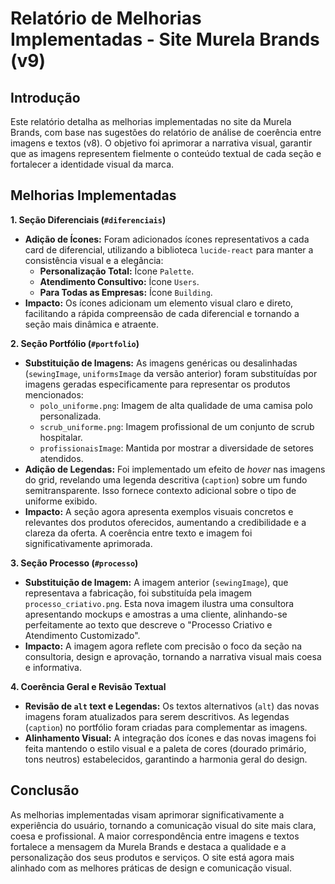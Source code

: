 # Relatório de Melhorias Implementadas - Site Murela Brands (v9)

## Introdução

Este relatório detalha as melhorias implementadas no site da Murela Brands, com base nas sugestões do relatório de análise de coerência entre imagens e textos (v8). O objetivo foi aprimorar a narrativa visual, garantir que as imagens representem fielmente o conteúdo textual de cada seção e fortalecer a identidade visual da marca.

## Melhorias Implementadas

**1. Seção Diferenciais (`#diferenciais`)**

*   **Adição de Ícones:** Foram adicionados ícones representativos a cada card de diferencial, utilizando a biblioteca `lucide-react` para manter a consistência visual e a elegância:
    *   **Personalização Total:** Ícone `Palette`.
    *   **Atendimento Consultivo:** Ícone `Users`.
    *   **Para Todas as Empresas:** Ícone `Building`.
*   **Impacto:** Os ícones adicionam um elemento visual claro e direto, facilitando a rápida compreensão de cada diferencial e tornando a seção mais dinâmica e atraente.

**2. Seção Portfólio (`#portfolio`)**

*   **Substituição de Imagens:** As imagens genéricas ou desalinhadas (`sewingImage`, `uniformsImage` da versão anterior) foram substituídas por imagens geradas especificamente para representar os produtos mencionados:
    *   `polo_uniforme.png`: Imagem de alta qualidade de uma camisa polo personalizada.
    *   `scrub_uniforme.png`: Imagem profissional de um conjunto de scrub hospitalar.
    *   `profissionaisImage`: Mantida por mostrar a diversidade de setores atendidos.
*   **Adição de Legendas:** Foi implementado um efeito de *hover* nas imagens do grid, revelando uma legenda descritiva (`caption`) sobre um fundo semitransparente. Isso fornece contexto adicional sobre o tipo de uniforme exibido.
*   **Impacto:** A seção agora apresenta exemplos visuais concretos e relevantes dos produtos oferecidos, aumentando a credibilidade e a clareza da oferta. A coerência entre texto e imagem foi significativamente aprimorada.

**3. Seção Processo (`#processo`)**

*   **Substituição de Imagem:** A imagem anterior (`sewingImage`), que representava a fabricação, foi substituída pela imagem `processo_criativo.png`. Esta nova imagem ilustra uma consultora apresentando mockups e amostras a uma cliente, alinhando-se perfeitamente ao texto que descreve o "Processo Criativo e Atendimento Customizado".
*   **Impacto:** A imagem agora reflete com precisão o foco da seção na consultoria, design e aprovação, tornando a narrativa visual mais coesa e informativa.

**4. Coerência Geral e Revisão Textual**

*   **Revisão de `alt` text e Legendas:** Os textos alternativos (`alt`) das novas imagens foram atualizados para serem descritivos. As legendas (`caption`) no portfólio foram criadas para complementar as imagens.
*   **Alinhamento Visual:** A integração dos ícones e das novas imagens foi feita mantendo o estilo visual e a paleta de cores (dourado primário, tons neutros) estabelecidos, garantindo a harmonia geral do design.

## Conclusão

As melhorias implementadas visam aprimorar significativamente a experiência do usuário, tornando a comunicação visual do site mais clara, coesa e profissional. A maior correspondência entre imagens e textos fortalece a mensagem da Murela Brands e destaca a qualidade e a personalização dos seus produtos e serviços. O site está agora mais alinhado com as melhores práticas de design e comunicação visual.

